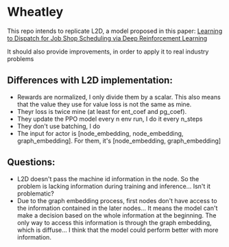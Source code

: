 # Wheatley 

This repo intends to replicate L2D, a model proposed in this paper:
[Learning to Dispatch for Job Shop Scheduling via Deep Reinforcement Learning](https://arxiv.org/pdf/2010.12367)

It should also provide improvements, in order to apply it to real industry problems

## Differences with L2D implementation:
 - Rewards are normalized, I only divide them by a scalar. This also means that the 
 value they use for value loss is not the same as mine.
 - Theyr loss is twice mine (at least for ent_coef and pg_coef).
 - They update the PPO model every n env run, I do it every n_steps
 - They don't use batching, I do
 - The input for actor is [node_embedding, node_embedding, graph_embedding]. For them, 
   it's [node_embedding, graph_embedding]

## Questions:
 - L2D doesn't pass the machine id information in the node. So the problem is lacking 
 information during training and inference... Isn't it problematic?
 - Due to the graph embedding process, first nodes don't have access to the
 information contained in the later nodes... It means the model can't make a decision
 based on the whole information at the beginning. The only way to access this 
 information is through the graph embedding, which is diffuse... I think that the
 model could perform better with more information.
